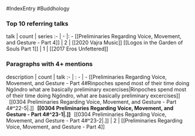 #IndexEntry #Buddhology

### Top 10 referring talks
talk | count | series
:- | - |: -
[[Preliminaries Regarding Voice, Movement, and Gesture - Part 4]] | 2 | [[2020 Vajra Music]]
[[Logos in the Garden of Souls Part 1]] | 1 | [[2017 Eros Unfettered]]

### Paragraphs with 4+ mentions
description | count | talk
:- | : - | -
[[Preliminaries Regarding Voice, Movement, and Gesture - Part 4#Rinpoches spend most of their time doing Ngöndro what are basically preliminary excercises\|Rinpoches spend most of their time doing Ngöndro, what are basically preliminary excercises]] &nbsp;&nbsp;[[0304 Preliminaries Regarding Voice, Movement, and Gesture - Part 4#^22-5\|.]] &nbsp; **[[0304 Preliminaries Regarding Voice, Movement, and Gesture - Part 4#^23-1\|.]]** &nbsp; [[0304 Preliminaries Regarding Voice, Movement, and Gesture - Part 4#^23-2\|.]] | 2 | [[Preliminaries Regarding Voice, Movement, and Gesture - Part 4]]

